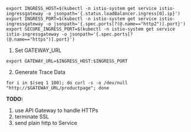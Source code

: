```shell
export INGRESS_HOST=$(kubectl -n istio-system get service istio-ingressgateway -o jsonpath='{.status.loadBalancer.ingress[0].ip}')
export INGRESS_PORT=$(kubectl -n istio-system get service istio-ingressgateway -o jsonpath='{.spec.ports[?(@.name=="http2")].port}')
export SECURE_INGRESS_PORT=$(kubectl -n istio-system get service istio-ingressgateway -o jsonpath='{.spec.ports[?(@.name=="https")].port}')
```

1. Set GATEWAY_URL
```shell
export GATEWAY_URL=$INGRESS_HOST:$INGRESS_PORT
```

2. Generate Trace Data
```shell
for i in $(seq 1 100); do curl -s -o /dev/null "http://$GATEWAY_URL/productpage"; done
```

**TODO:**
1. use API Gateway to handle HTTPs
2. terminate SSL 
3. send plain http to Service
